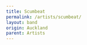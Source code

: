 ```yaml
---
title: Scumbeat
permalink: /artists/scumbeat/
layout: band
origin: Auckland
parent: Artists
---
```

